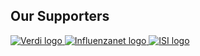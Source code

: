 <div class="row">
  <div class="col-12 d-flex justify-content-center">
    <h2>Our Supporters</h2>
  </div>
</div>
<div class="row mb-2">
  <a class="col-md  d-flex justify-content-center" href="https://verdiproject.org" target="_blank">
    <img class="img-fluid" src="assets/images/verdi_logo.jpg" alt="Verdi logo" title="Verdi" />
  </a>
  <a class="col-md d-flex justify-content-center" href="http://influenzanet.info" target="_blank">
    <img class="img-fluid" src="assets/images/influenzanet.png" alt="Influenzanet logo" title="Influenzanet" />
  </a>
  <a class="col-md d-flex justify-content-center" href="https://isi.it/en/home" target="_blank">
    <img class="img-fluid" src="assets/images/isi.jpg" alt="ISI logo" title="ISI" />
  </a>
</div>
